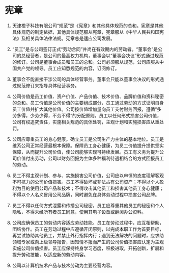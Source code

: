 宪章
======================

1. 天津橙子科技有限公司“规范”是《宪章》和其他具体规范的总和。宪章是其他具体规范的制定依据，其他具体规范服从宪章，宪章服从《中华人民共和国宪法》及相关具体法律法规。宪章总是适应公司发展。

2. “员工”是与公司签订正式“劳动合同”并尚在有效期内的劳动者。“董事会”是公司的总经营者，是公司的最高权力机构，董事会以“董事会决议”形式通过规范的修订。公司是董事会成员和员工的总和。公司必须服从规范，公司应服从中国共产党的领导。员工应知悉规范的内容，订阅修订。

3. 董事会不能直接干涉公司的具体经营事务。董事会只能以董事会决议的形式通过规范修订来指导具体经营事务。

4. 公司价值是员工价值、资产价值、产品价值、技术价值、品牌价值和资料秘密的总和。员工价值是公司价值的主要组成部分，员工通过劳动的方式证明自身员工价值并扩大其他价值。公司按价值增加量向员工支付财务回报，遵循“多劳多得，少劳少得，不劳不得”的分配原则。员工以任何形式损害公司价值，公司有权追究责任，实施相关规范的具体处罚，主观计划和实施损害应从重处罚。

5. 公司应尊重员工的身心健康。确立员工是公司生产力主体的基本地位。员工是维系公司正常经营最根本保障。保障员工身心健康，为员工价值提升提供坚实保障，从而提升公司价值，使公司能够实现可持续发展。员工有义务为提升公司价值付出劳动，公司以财务回报为主体多种福利待遇相结合的方式回报员工的劳动。

6. 员工不得主观计划、参与、实施损害公司价值，公司应以审慎的态度理解客观不可抗力的公司价值损害。员工不得破坏或非法占有公司资产；不得以个人盈利为目的使用公司产品和技术；不得攻击其他员工和损害其他员工身心健康；不得以个人名义冒用公司品牌，同时避免在具体劳动过程中损害公司品牌。

7. 员工不得以任何方式泄露和传播公司秘密。员工应尊重其他员工的秘密和个人隐私，不得未经所有者员工同意，使用其电子设备或翻阅办公资料。

8. 公司应确保员工的劳动内容适应劳动技能。员工在劳动过程中，应互相帮助，团结协作。员工在劳动过程中应遵循开闭原则，以完成本职工作为首要目标，再尝试协助其他员工，并禁止外行指挥内行；遇到无法解决的问题时，应求助领域专家或向上级领导报告，因知情不报而产生的公司价值损害应认定为主观实施公司价值损害。员工应保持终身学习态度，积极进取，开拓创新，扩展和提升劳动技能，以适应新的劳动内容。

9. 公司以计算机技术产品与技术劳动为主要经营内容。